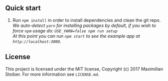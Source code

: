 ## Quick start

1. Run `npm install` in order to install dependencies and clean the git repo.<br />
   *We auto-detect `yarn` for installing packages by default, if you wish to force `npm` usage do: `USE_YARN=false npm run setup`*<br />
   *At this point you can run `npm start` to see the example app at `http://localhost:3000`.*


## License

This project is licensed under the MIT license, Copyright (c) 2017 Maximilian
Stoiber. For more information see `LICENSE.md`.
